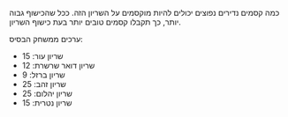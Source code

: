 כמה קסמים נדירים נפוצים יכולים להיות מוקסמים על השריון הזה. ככל שהכישוף גבוה יותר, כך תקבלו קסמים טובים יותר בעת כישוף השריון.

ערכים ממשחק הבסיס:

* שריון עור: 15
* שריון דואר שרשרת: 12
* שריון ברזל: 9
* שריון זהב: 25
* שריון יהלום: 25
* שריון נטרית: 15